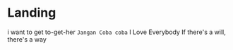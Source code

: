 # Landing
i want to get
to-get-her
`Jangan Coba coba`
I Love Everybody
If there's a will, there's a way